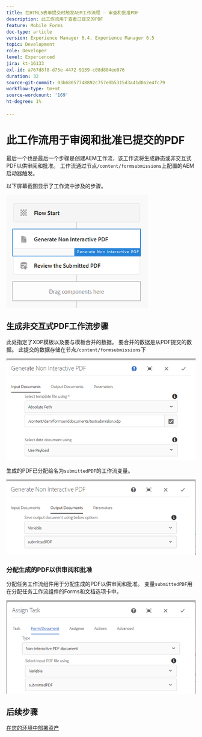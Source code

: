 ```yaml
---
title: 在HTML5表单提交时触发AEM工作流程 — 审查和批准PDF
description: 此工作流用于查看已提交的PDF
feature: Mobile Forms
doc-type: article
version: Experience Manager 6.4, Experience Manager 6.5
topic: Development
role: Developer
level: Experienced
jira: kt-16133
exl-id: a767d8f8-d75e-4472-9139-c08d804ee076
duration: 32
source-git-commit: 03b68057748892c757e0b5315d3a41d0a2e4fc79
workflow-type: tm+mt
source-wordcount: '169'
ht-degree: 1%

---
```


# 此工作流用于审阅和批准已提交的PDF

最后一个也是最后一个步骤是创建AEM工作流，该工作流将生成静态或非交互式PDF以供审阅和批准。 工作流通过节点`/content/formsubmissions`上配置的AEM启动器触发。

以下屏幕截图显示了工作流中涉及的步骤。

![工作流](assets/workflow.PNG)

## 生成非交互式PDF工作流步骤

此处指定了XDP模板以及要与模板合并的数据。 要合并的数据是从PDF提交的数据。 此提交的数据存储在节点```/content/formsubmissions```下

![工作流](assets/generate-pdf1.PNG)

生成的PDF已分配给名为`submittedPDF`的工作流变量。

![工作流](assets/generate-pdf2.PNG)

### 分配生成的PDF以供审阅和批准

分配任务工作流组件用于分配生成的PDF以供审阅和批准。 变量`submittedPDF`用在分配任务工作流组件的Forms和文档选项卡中。

![工作流](assets/assign-task.PNG)


## 后续步骤

[在您的环境中部署资产](./deploy-assets.md)